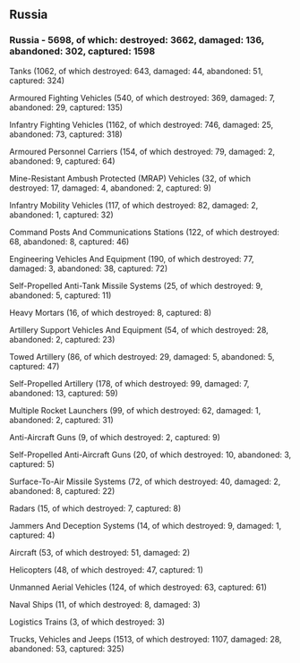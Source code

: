 
 
 ## Russia
 
 ### Russia - 5698, of which: destroyed: 3662, damaged: 136, abandoned: 302, captured: 1598

 

 

 Tanks (1062, of which destroyed: 643, damaged: 44, abandoned: 51, captured: 324)

 Armoured Fighting Vehicles (540, of which destroyed: 369, damaged: 7, abandoned: 29, captured: 135)

 Infantry Fighting Vehicles (1162, of which destroyed: 746, damaged: 25, abandoned: 73, captured: 318)

 Armoured Personnel Carriers (154, of which destroyed: 79, damaged: 2, abandoned: 9, captured: 64)

 Mine-Resistant Ambush Protected (MRAP) Vehicles (32, of which destroyed: 17, damaged: 4, abandoned: 2, captured: 9)

 Infantry Mobility Vehicles (117, of which destroyed: 82, damaged: 2, abandoned: 1, captured: 32)

 Command Posts And Communications Stations (122, of which destroyed: 68, abandoned: 8, captured: 46)

 Engineering Vehicles And Equipment (190, of which destroyed: 77, damaged: 3, abandoned: 38, captured: 72)

 Self-Propelled Anti-Tank Missile Systems (25, of which destroyed: 9, abandoned: 5, captured: 11)

 Heavy Mortars (16, of which destroyed: 8, captured: 8)

 Artillery Support Vehicles And Equipment (54, of which destroyed: 28, abandoned: 2, captured: 23)

 Towed Artillery (86, of which destroyed: 29, damaged: 5, abandoned: 5, captured: 47)

 Self-Propelled Artillery (178, of which destroyed: 99, damaged: 7, abandoned: 13, captured: 59)

 Multiple Rocket Launchers (99, of which destroyed: 62, damaged: 1, abandoned: 2, captured: 31)

 Anti-Aircraft Guns (9, of which destroyed: 2, captured: 9)

 Self-Propelled Anti-Aircraft Guns (20, of which destroyed: 10, abandoned: 3, captured: 5)

 Surface-To-Air Missile Systems (72, of which destroyed: 40, damaged: 2, abandoned: 8, captured: 22)

 Radars (15, of which destroyed: 7, captured: 8)

 Jammers And Deception Systems (14, of which destroyed: 9, damaged: 1, captured: 4)

 Aircraft (53, of which destroyed: 51, damaged: 2)

 Helicopters (48, of which destroyed: 47, captured: 1)

 Unmanned Aerial Vehicles (124, of which destroyed: 63, captured: 61)

 Naval Ships (11, of which destroyed: 8, damaged: 3)

 Logistics Trains (3, of which destroyed: 3)

 Trucks, Vehicles and Jeeps (1513, of which destroyed: 1107, damaged: 28, abandoned: 53, captured: 325)

